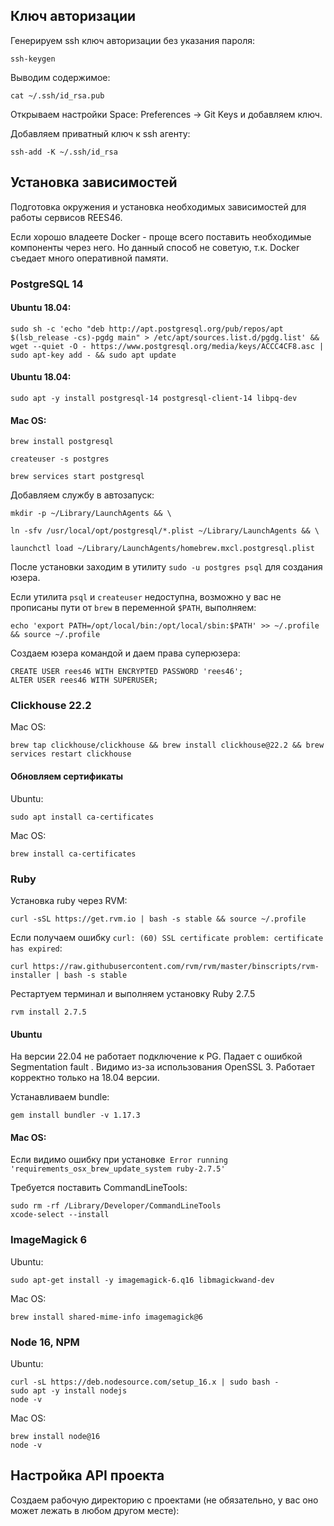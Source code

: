 ## Ключ авторизации

Генерируем ssh ключ авторизации без указания пароля:

```
ssh-keygen
```
Выводим содержимое:

```
cat ~/.ssh/id_rsa.pub
```
Открываем настройки Space: Preferences -> Git Keys и добавляем ключ.

Добавляем приватный ключ к ssh агенту:

```
ssh-add -K ~/.ssh/id_rsa
```

## Установка зависимостей

Подготовка окружения и установка необходимых зависимостей для работы сервисов REES46.

Если хорошо владеете Docker - проще всего поставить необходимые компоненты через него. Но данный способ не советую, т.к. Docker съедает много оперативной памяти.

### PostgreSQL 14

#### Ubuntu 18.04:

```
sudo sh -c 'echo "deb http://apt.postgresql.org/pub/repos/apt $(lsb_release -cs)-pgdg main" > /etc/apt/sources.list.d/pgdg.list' && wget --quiet -O - https://www.postgresql.org/media/keys/ACCC4CF8.asc | sudo apt-key add - && sudo apt update
```

#### Ubuntu 18.04:

```
sudo apt -y install postgresql-14 postgresql-client-14 libpq-dev
```

#### Mac OS:

```
brew install postgresql
```

```
createuser -s postgres
```

```
brew services start postgresql
```

Добавляем службу в автозапуск:

```
mkdir -p ~/Library/LaunchAgents && \
```

```
ln -sfv /usr/local/opt/postgresql/*.plist ~/Library/LaunchAgents && \
```

```
launchctl load ~/Library/LaunchAgents/homebrew.mxcl.postgresql.plist
```

После установки заходим в утилиту `sudo -u postgres psql` для создания юзера.

<aside class="notice">

Если утилита `psql` и `createuser` недоступна, возможно у вас не прописаны пути от `brew` в переменной `$PATH`, выполняем:

```
echo 'export PATH=/opt/local/bin:/opt/local/sbin:$PATH' >> ~/.profile && source ~/.profile
```

</aside>

Создаем юзера командой и даем права суперюзера:

```
CREATE USER rees46 WITH ENCRYPTED PASSWORD 'rees46';
ALTER USER rees46 WITH SUPERUSER;
```
### Clickhouse 22.2

Mac OS:

```
brew tap clickhouse/clickhouse && brew install clickhouse@22.2 && brew services restart clickhouse
```

#### Обновляем сертификаты

Ubuntu:

```
sudo apt install ca-certificates
```

Mac OS:

```
brew install ca-certificates
```

### Ruby 

Установка ruby через RVM:

```
curl -sSL https://get.rvm.io | bash -s stable && source ~/.profile
```
Если получаем ошибку `curl: (60) SSL certificate problem: certificate has expired`:

```
curl https://raw.githubusercontent.com/rvm/rvm/master/binscripts/rvm-installer | bash -s stable
```
Рестартуем терминал и выполняем установку Ruby 2.7.5

```
rvm install 2.7.5
```
#### Ubuntu

На версии 22.04 не работает подключение к PG. Падает с ошибкой Segmentation fault . Видимо из-за использования OpenSSL 3. Работает корректно только на 18.04 версии.

Устанавливаем bundle:

```
gem install bundler -v 1.17.3
```

#### Mac OS:

Если видимо ошибку при установке` Error running 'requirements_osx_brew_update_system ruby-2.7.5'`

Требуется поставить CommandLineTools:

```
sudo rm -rf /Library/Developer/CommandLineTools
xcode-select --install
```
### ImageMagick 6

Ubuntu:

```
sudo apt-get install -y imagemagick-6.q16 libmagickwand-dev
```

Mac OS:

```
brew install shared-mime-info imagemagick@6
```

### Node 16, NPM

Ubuntu:

```
curl -sL https://deb.nodesource.com/setup_16.x | sudo bash -
sudo apt -y install nodejs
node -v
```

Mac OS:

```
brew install node@16
node -v
```
## Настройка API проекта

Создаем рабочую директорию с проектами (не обязательно, у вас оно может лежать в любом другом месте):




